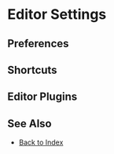 # Editor Settings

<!-- PAGE IS TODO -->

## Preferences

## Shortcuts

## Editor Plugins

## See Also

* [Back to Index](../index.md)
